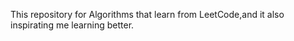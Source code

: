 This repository for Algorithms that learn from LeetCode,and it also inspirating me learning better.
